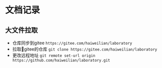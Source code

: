 # 文档记录

## 大文件拉取

- 仓库同步到gitee `https://gitee.com/haiweilian/laboratory`
- 拉取gitee的仓库 `git clone https://gitee.com/haiweilian/laboratory`
- 更改远程地址 `git remote set-url origin https://github.com/haiweilian/laboratory.git`
